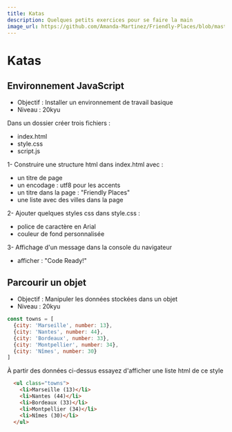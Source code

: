 ```yaml
---
title: Katas
description: Quelques petits exercices pour se faire la main
image_url: https://github.com/Amanda-Martinez/Friendly-Places/blob/master/fiches/img/variables.jpg?raw=true
---
```

# Katas

## Environnement JavaScript
- Objectif : Installer un environnement de travail basique
- Niveau : 20kyu

Dans un dossier créer trois fichiers :
- index.html
- style.css
- script.js

1- Construire une structure html dans index.html avec :
- un titre de page
- un encodage : utf8 pour les accents
- un titre dans la page : "Friendly Places"
- une liste avec des villes dans la page

2- Ajouter quelques styles css dans style.css :
- police de caractère en Arial
- couleur de fond personnalisée

3- Affichage d'un message dans la console du navigateur
- afficher : "Code Ready!"

## Parcourir un objet
- Objectif : Manipuler les données stockées dans un objet
- Niveau : 20kyu

```javascript
const towns = [
  {city: 'Marseille', number: 13},
  {city: 'Nantes', number: 44},
  {city: 'Bordeaux', number: 33},
  {city: 'Montpellier', number: 34},
  {city: 'Nîmes', number: 30}
]
```
À partir des données ci-dessus essayez d'afficher une liste html de ce style
```html
  <ul class="towns">
    <li>Marseille (13)</li>
    <li>Nantes (44)</li>
    <li>Bordeaux (33)</li>
    <li>Montpellier (34)</li>
    <li>Nîmes (30)</li>
  </ul>
```
